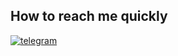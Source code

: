 <h2>How to reach me quickly</h2>
<div align="left">   
    <a href="[https://t.me/ZodtOne](https://t.me/BFG1OOOO)" target="_blank">
        <img src=https://img.shields.io/badge/Telegram-2CA5E0?style=for-the-badge&logo=telegram&logoColor=white alt=telegram style="margin-bottom: 5px;" />
    </a>   
</div>
